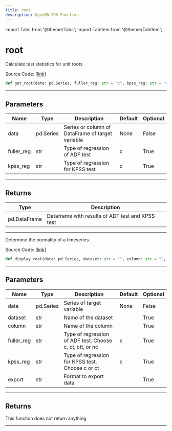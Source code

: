 ```yaml
---
title: root
description: OpenBB SDK Function
---
```


import Tabs from '@theme/Tabs';
import TabItem from '@theme/TabItem';

# root

<Tabs>
<TabItem value="model" label="Model" default>

Calculate test statistics for unit roots

Source Code: [[link](https://github.com/OpenBB-finance/OpenBBTerminal/tree/main/openbb_terminal/econometrics/econometrics_model.py#L168)]

```python
def get_root(data: pd.Series, fuller_reg: str = "c", kpss_reg: str = "c") -> pd.DataFrame
```
---
## Parameters

| Name | Type | Description | Default | Optional |
| ---- | ---- | ----------- | ------- | -------- |
| data | pd.Series | Series or column of DataFrame of target variable | None | False |
| fuller_reg | str | Type of regression of ADF test | c | True |
| kpss_reg | str | Type of regression for KPSS test | c | True |

---
## Returns

| Type | Description |
| ---- | ----------- |
| pd.DataFrame | Dataframe with results of ADF test and KPSS test |

---


</TabItem>
<TabItem value="view" label="View">

Determine the normality of a timeseries.

Source Code: [[link](https://github.com/OpenBB-finance/OpenBBTerminal/tree/main/openbb_terminal/econometrics/econometrics_view.py#L197)]

```python
def display_root(data: pd.Series, dataset: str = "", column: str = "", fuller_reg: str = "c", kpss_reg: str = "c", export: str = "") -> None
```
---
## Parameters

| Name | Type | Description | Default | Optional |
| ---- | ---- | ----------- | ------- | -------- |
| data | pd.Series | Series of target variable | None | False |
| dataset | str | Name of the dataset |  | True |
| column | str | Name of the column |  | True |
| fuller_reg | str | Type of regression of ADF test. Choose c, ct, ctt, or nc | c | True |
| kpss_reg | str | Type of regression for KPSS test. Choose c or ct | c | True |
| export | str | Format to export data. |  | True |

---
## Returns

This function does not return anything

---


</TabItem>
</Tabs>